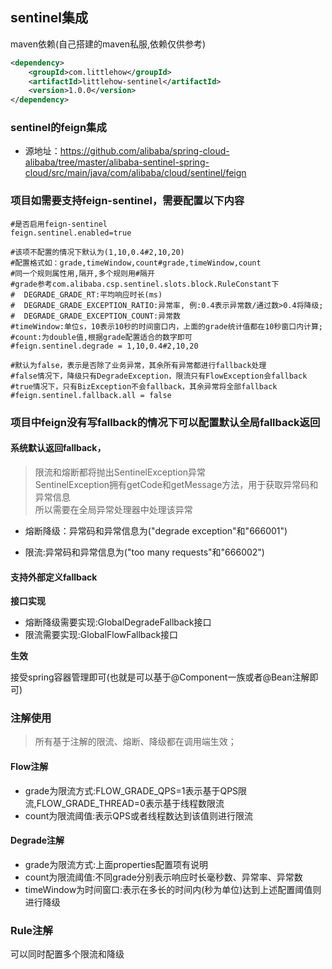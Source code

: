## sentinel集成

maven依赖(自己搭建的maven私服,依赖仅供参考)
```xml
<dependency>
    <groupId>com.littlehow</groupId>
    <artifactId>littlehow-sentinel</artifactId>
    <version>1.0.0</version>
</dependency>
```

### sentinel的feign集成
- 源地址：https://github.com/alibaba/spring-cloud-alibaba/tree/master/alibaba-sentinel-spring-cloud/src/main/java/com/alibaba/cloud/sentinel/feign

### 项目如需要支持feign-sentinel，需要配置以下内容
```properties
#是否启用feign-sentinel
feign.sentinel.enabled=true

#该项不配置的情况下默认为(1,10,0.4#2,10,20)
#配置格式如：grade,timeWindow,count#grade,timeWindow,count
#同一个规则属性用,隔开,多个规则用#隔开
#grade参考com.alibaba.csp.sentinel.slots.block.RuleConstant下
#  DEGRADE_GRADE_RT:平均响应时长(ms)
#  DEGRADE_GRADE_EXCEPTION_RATIO:异常率, 例:0.4表示异常数/通过数>0.4将降级;
#  DEGRADE_GRADE_EXCEPTION_COUNT:异常数
#timeWindow:单位s，10表示10秒的时间窗口内，上面的grade统计值都在10秒窗口内计算;
#count:为double值,根据grade配置适合的数字即可
#feign.sentinel.degrade = 1,10,0.4#2,10,20

#默认为false，表示是否除了业务异常，其余所有异常都进行fallback处理
#false情况下，降级只有DegradeException，限流只有FlowException会fallback
#true情况下，只有BizException不会fallback，其余异常将全部fallback
#feign.sentinel.fallback.all = false
```
  
### 项目中feign没有写fallback的情况下可以配置默认全局fallback返回
#### 系统默认返回fallback，
> 限流和熔断都将抛出SentinelException异常<br>
> SentinelException拥有getCode和getMessage方法，用于获取异常码和异常信息<br>
> 所以需要在全局异常处理器中处理该异常

- 熔断降级：异常码和异常信息为("degrade exception"和"666001")

- 限流:异常码和异常信息为("too many requests"和"666002")


#### 支持外部定义fallback
**接口实现**
- 熔断降级需要实现:GlobalDegradeFallback接口
- 限流需要实现:GlobalFlowFallback接口

**生效**

接受spring容器管理即可(也就是可以基于@Component一族或者@Bean注解即可)


### 注解使用

> 所有基于注解的限流、熔断、降级都在调用端生效；

#### Flow注解

- grade为限流方式:FLOW_GRADE_QPS=1表示基于QPS限流,FLOW_GRADE_THREAD=0表示基于线程数限流
- count为限流阈值:表示QPS或者线程数达到该值则进行限流

#### Degrade注解
- grade为限流方式:上面properties配置项有说明
- count为限流阈值:不同grade分别表示响应时长毫秒数、异常率、异常数
- timeWindow为时间窗口:表示在多长的时间内(秒为单位)达到上述配置阈值则进行降级

### Rule注解

可以同时配置多个限流和降级

